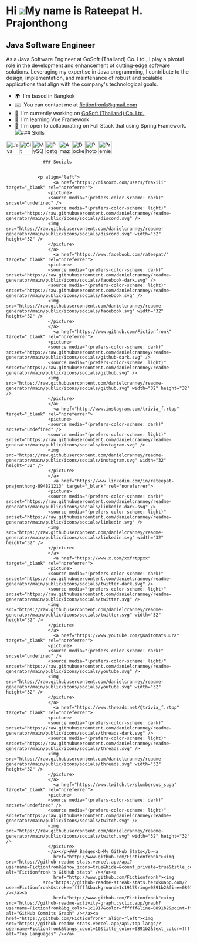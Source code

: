 Hi ![](https://user-images.githubusercontent.com/18350557/176309783-0785949b-9127-417c-8b55-ab5a4333674e.gif)My name is Rateepat H. Prajonthong
===============================================================================================================================================

Java Software Engineer
----------------------

As a Java Software Engineer at GoSoft (Thailand) Co. Ltd., I play a pivotal role in the development and enhancement of cutting-edge software solutions. Leveraging my expertise in Java programming, I contribute to the design, implementation, and maintenance of robust and scalable applications that align with the company's technological goals.

*   🌍  I'm based in Bangkok
*   ✉️  You can contact me at [fictionfronk@gmail.com](mailto:fictionfronk@gmail.com)
*   🚀  I'm currently working on [GoSoft (Thailand) Co. Ltd.,](http://www.gosoft.co.th/)
*   🧠  I'm learning Vue Framework
*   🤝  I'm open to collaborating on Full Stack that using Spring Framework.<a href="https://www.twitch.tv/slumberous_suga" target="_blank" rel="noreferrer"><img
                  src="https://img.shields.io/twitch/status/slumberous_suga?logo=twitchsx&style=for-the-badge&color=0891b2&labelColor=1c1917&label=TWITCH+STATUS" /></a>### Skills 
<p align="left">
<a href="https://www.oracle.com/java/" target="_blank" rel="noreferrer"><img src="https://raw.githubusercontent.com/danielcranney/readme-generator/main/public/icons/skills/java-colored.svg" width="36" height="36" alt="Java" /></a><a href="https://git-scm.com/" target="_blank" rel="noreferrer"><img src="https://raw.githubusercontent.com/danielcranney/readme-generator/main/public/icons/skills/git-colored.svg" width="36" height="36" alt="Git" /></a><a href="https://www.mysql.com/" target="_blank" rel="noreferrer"><img src="https://raw.githubusercontent.com/danielcranney/readme-generator/main/public/icons/skills/mysql-colored.svg" width="36" height="36" alt="MySQL" /></a><a href="https://www.postgresql.org/" target="_blank" rel="noreferrer"><img src="https://raw.githubusercontent.com/danielcranney/readme-generator/main/public/icons/skills/postgresql-colored.svg" width="36" height="36" alt="PostgreSQL" /></a><a href="https://aws.amazon.com" target="_blank" rel="noreferrer"><img src="https://raw.githubusercontent.com/danielcranney/readme-generator/main/public/icons/skills/aws-colored-dark.svg" width="36" height="36" alt="Amazon Web Services" /></a><a href="https://www.docker.com/" target="_blank" rel="noreferrer"><img src="https://raw.githubusercontent.com/danielcranney/readme-generator/main/public/icons/skills/docker-colored.svg" width="36" height="36" alt="Docker" /></a><a href="https://www.adobe.com/uk/products/photoshop.html" target="_blank" rel="noreferrer"><img src="https://raw.githubusercontent.com/danielcranney/readme-generator/main/public/icons/skills/photoshop-colored-dark.svg" width="36" height="36" alt="Photoshop" /></a><a href="https://www.adobe.com/uk/products/premiere.html" target="_blank" rel="noreferrer"><img src="https://raw.githubusercontent.com/danielcranney/readme-generator/main/public/icons/skills/premierepro-colored-dark.svg" width="36" height="36" alt="Premiere Pro" /></a>
                    </p>
                    
                  ### Socials
                  
                  
                <p align="left">
                      <a href="https://discord.com/users/fraxiii" target="_blank" rel="noreferrer">
                    <picture>
                    <source media="(prefers-color-scheme: dark)" srcset="undefined" />
                    <source media="(prefers-color-scheme: light)" srcset="https://raw.githubusercontent.com/danielcranney/readme-generator/main/public/icons/socials/discord.svg" />
                    <img src="https://raw.githubusercontent.com/danielcranney/readme-generator/main/public/icons/socials/discord.svg" width="32" height="32" />
                    </picture>
                    </a>
                      <a href="https://www.facebook.com/rateepat/" target="_blank" rel="noreferrer">
                    <picture>
                    <source media="(prefers-color-scheme: dark)" srcset="https://raw.githubusercontent.com/danielcranney/readme-generator/main/public/icons/socials/facebook-dark.svg" />
                    <source media="(prefers-color-scheme: light)" srcset="https://raw.githubusercontent.com/danielcranney/readme-generator/main/public/icons/socials/facebook.svg" />
                    <img src="https://raw.githubusercontent.com/danielcranney/readme-generator/main/public/icons/socials/facebook.svg" width="32" height="32" />
                    </picture>
                    </a>
                      <a href="https://www.github.com/Fictionfronk" target="_blank" rel="noreferrer">
                    <picture>
                    <source media="(prefers-color-scheme: dark)" srcset="https://raw.githubusercontent.com/danielcranney/readme-generator/main/public/icons/socials/github-dark.svg" />
                    <source media="(prefers-color-scheme: light)" srcset="https://raw.githubusercontent.com/danielcranney/readme-generator/main/public/icons/socials/github.svg" />
                    <img src="https://raw.githubusercontent.com/danielcranney/readme-generator/main/public/icons/socials/github.svg" width="32" height="32" />
                    </picture>
                    </a>
                      <a href="http://www.instagram.com/trivia_f.rtpp" target="_blank" rel="noreferrer">
                    <picture>
                    <source media="(prefers-color-scheme: dark)" srcset="undefined" />
                    <source media="(prefers-color-scheme: light)" srcset="https://raw.githubusercontent.com/danielcranney/readme-generator/main/public/icons/socials/instagram.svg" />
                    <img src="https://raw.githubusercontent.com/danielcranney/readme-generator/main/public/icons/socials/instagram.svg" width="32" height="32" />
                    </picture>
                    </a>
                      <a href="https://www.linkedin.com/in/rateepat-prajonthong-894821213" target="_blank" rel="noreferrer">
                    <picture>
                    <source media="(prefers-color-scheme: dark)" srcset="https://raw.githubusercontent.com/danielcranney/readme-generator/main/public/icons/socials/linkedin-dark.svg" />
                    <source media="(prefers-color-scheme: light)" srcset="https://raw.githubusercontent.com/danielcranney/readme-generator/main/public/icons/socials/linkedin.svg" />
                    <img src="https://raw.githubusercontent.com/danielcranney/readme-generator/main/public/icons/socials/linkedin.svg" width="32" height="32" />
                    </picture>
                    </a>
                      <a href="https://www.x.com/xxfrtppxx" target="_blank" rel="noreferrer">
                    <picture>
                    <source media="(prefers-color-scheme: dark)" srcset="https://raw.githubusercontent.com/danielcranney/readme-generator/main/public/icons/socials/twitter-dark.svg" />
                    <source media="(prefers-color-scheme: light)" srcset="https://raw.githubusercontent.com/danielcranney/readme-generator/main/public/icons/socials/twitter.svg" />
                    <img src="https://raw.githubusercontent.com/danielcranney/readme-generator/main/public/icons/socials/twitter.svg" width="32" height="32" />
                    </picture>
                    </a>
                      <a href="https://www.youtube.com/@KaitoMatsuura" target="_blank" rel="noreferrer">
                    <picture>
                    <source media="(prefers-color-scheme: dark)" srcset="undefined" />
                    <source media="(prefers-color-scheme: light)" srcset="https://raw.githubusercontent.com/danielcranney/readme-generator/main/public/icons/socials/youtube.svg" />
                    <img src="https://raw.githubusercontent.com/danielcranney/readme-generator/main/public/icons/socials/youtube.svg" width="32" height="32" />
                    </picture>
                    </a>
                      <a href="https://www.threads.net/@trivia_f.rtpp" target="_blank" rel="noreferrer">
                    <picture>
                    <source media="(prefers-color-scheme: dark)" srcset="https://raw.githubusercontent.com/danielcranney/readme-generator/main/public/icons/socials/threads-dark.svg" />
                    <source media="(prefers-color-scheme: light)" srcset="https://raw.githubusercontent.com/danielcranney/readme-generator/main/public/icons/socials/threads.svg" />
                    <img src="https://raw.githubusercontent.com/danielcranney/readme-generator/main/public/icons/socials/threads.svg" width="32" height="32" />
                    </picture>
                    </a>
                      <a href="https://www.twitch.tv/slumberous_suga" target="_blank" rel="noreferrer">
                    <picture>
                    <source media="(prefers-color-scheme: dark)" srcset="undefined" />
                    <source media="(prefers-color-scheme: light)" srcset="https://raw.githubusercontent.com/danielcranney/readme-generator/main/public/icons/socials/twitch.svg" />
                    <img src="https://raw.githubusercontent.com/danielcranney/readme-generator/main/public/icons/socials/twitch.svg" width="32" height="32" />
                    </picture>
                    </a></p>### Badges<b>My GitHub Stats</b><a
                      href="http://www.github.com/Fictionfronk"><img src="https://github-readme-stats.vercel.app/api?username=Fictionfronk&show_icons=true&hide=&count_private=true&title_color=0891b2&text_color=ffffff&icon_color=0891b2&bg_color=1c1917&hide_border=true&show_icons=true" alt="Fictionfronk's GitHub stats" /></a><a
                      href="http://www.github.com/Fictionfronk"><img
                  src="https://github-readme-streak-stats.herokuapp.com/?user=Fictionfronk&stroke=ffffff&background=1c1917&ring=0891b2&fire=0891b2&currStreakNum=ffffff&currStreakLabel=0891b2&sideNums=ffffff&sideLabels=ffffff&dates=ffffff&hide_border=true" /></a><a
                      href="http://www.github.com/Fictionfronk"><img src="https://github-readme-activity-graph.cyclic.app/graph?username=Fictionfronk&bg_color=1c1917&color=ffffff&line=0891b2&point=ffffff&area_color=1c1917&area=true&hide_border=true&custom_title=GitHub%20Commits%20Graph" alt="GitHub Commits Graph" /></a><a href="https://github.com/Fictionfronk" align="left"><img src="https://github-readme-stats.vercel.app/api/top-langs/?username=Fictionfronk&langs_count=10&title_color=0891b2&text_color=ffffff&icon_color=0891b2&bg_color=1c1917&hide_border=true&locale=en&custom_title=Top%20%Languages" alt="Top Languages" /></a>
